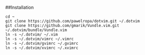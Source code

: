 ##Installation

    cd ~
    git clone https://github.com/pawelropa/dotvim.git ~/.dotvim
    git clone https://github.com/gmarik/Vundle.vim.git ~/.dotvim/bundle/Vundle.vim
    ln -s ~/.dotvim/ ~/.vim
    ln -s ~/.dotvim/vimrc ~/.vimrc
    ln -s ~/.dotvim/gvimrc ~/.gvimrc
    ln -s ~/.dotvim/xvimrc ~/.xvimrc
